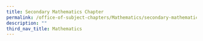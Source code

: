```yaml
---
title: Secondary Mathematics Chapter
permalink: /office-of-subject-chapters/Mathematics/secondary-mathematics-chapter/
description: ""
third_nav_title: Mathematics
---
```

